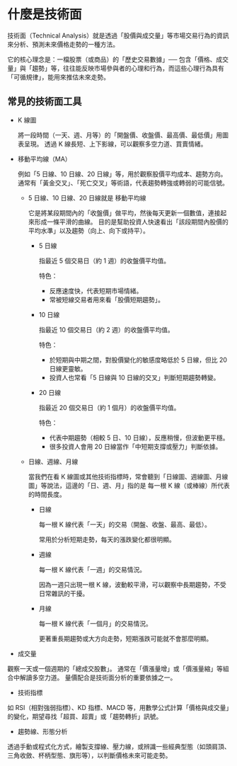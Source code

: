 # 什麼是技術面

技術面（Technical Analysis）就是透過「股價與成交量」等市場交易行為的資訊來分析、預測未來價格走勢的一種方法。

它的核心理念是：一檔股票（或商品）的「歷史交易數據」── 包含「價格、成交量」與「趨勢」等，往往能反映市場參與者的心理和行為，而這些心理行為具有「可循規律」，能用來推估未來走勢。

## 常見的技術面工具

- K 線圖

  將一段時間（一天、週、月等）的「開盤價、收盤價、最高價、最低價」用圖表呈現。
  透過 K 線長短、上下影線，可以觀察多空力道、買賣情緒。

- 移動平均線（MA）

  例如「5 日線、10 日線、20 日線」等，用於觀察股價平均成本、趨勢方向。
  通常有「黃金交叉」、「死亡交叉」等術語，代表趨勢轉強或轉弱的可能信號。

  - 5 日線、10 日線、20 日線就是 移動平均線

    它是將某段期間內的「收盤價」做平均，然後每天更新一個數值，連接起來形成一條平滑的曲線。
    目的是幫助投資人快速看出「該段期間內股價的平均水準」以及趨勢（向上、向下或持平）。

    - 5 日線

      指最近 5 個交易日（約 1 週）的收盤價平均值。

      特色：

      - 反應速度快，代表短期市場情緒。
      - 常被短線交易者用來看「股價短期趨勢」。

    - 10 日線

      指最近 10 個交易日（約 2 週）的收盤價平均值。

      特色：

      - 於短期與中期之間，對股價變化的敏感度略低於 5 日線，但比 20 日線更靈敏。
      - 投資人也常看「5 日線與 10 日線的交叉」判斷短期趨勢轉變。

    - 20 日線

      指最近 20 個交易日（約 1 個月）的收盤價平均值。

      特色：

      - 代表中期趨勢（相較 5 日、10 日線），反應稍慢，但波動更平穩。
      - 很多投資人會用 20 日線當作「中短期支撐或壓力」判斷依據。

  - 日線、週線、月線

    當我們在看 K 線圖或其他技術指標時，常會聽到「日線圖、週線圖、月線圖」等說法，這邊的「日、週、月」指的是 每一根 K 線（或棒線）所代表的時間長度。

    - 日線

      每一根 K 線代表「一天」的交易（開盤、收盤、最高、最低）。

      常用於分析短期走勢，每天的漲跌變化都很明顯。

    - 週線

      每一根 K 線代表「一週」的交易情況。

      因為一週只出現一根 K 線，波動較平滑，可以觀察中長期趨勢，不受日常雜訊的干擾。

    - 月線

      每一根 K 線代表「一個月」的交易情況。

      更著重長期趨勢或大方向走勢，短期漲跌可能就不會那麼明顯。

- 成交量

觀察一天或一個週期的「總成交股數」。
通常在「價漲量增」或「價漲量縮」等組合中解讀多空力道。
量價配合是技術面分析的重要依據之一。

- 技術指標

如 RSI（相對強弱指標）、KD 指標、MACD 等，用數學公式計算「價格與成交量」的變化，期望尋找「超買、超賣」或「趨勢轉折」訊號。

- 趨勢線、形態分析

透過手動或程式化方式，繪製支撐線、壓力線，或辨識一些經典型態（如頭肩頂、三角收斂、杯柄型態、旗形等），以判斷價格未來可能走勢。
